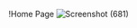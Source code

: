 !Home Page
![Screenshot (681)](https://github.com/user-attachments/assets/a949c38e-2268-4bc2-8980-09c6d3c1306f)
